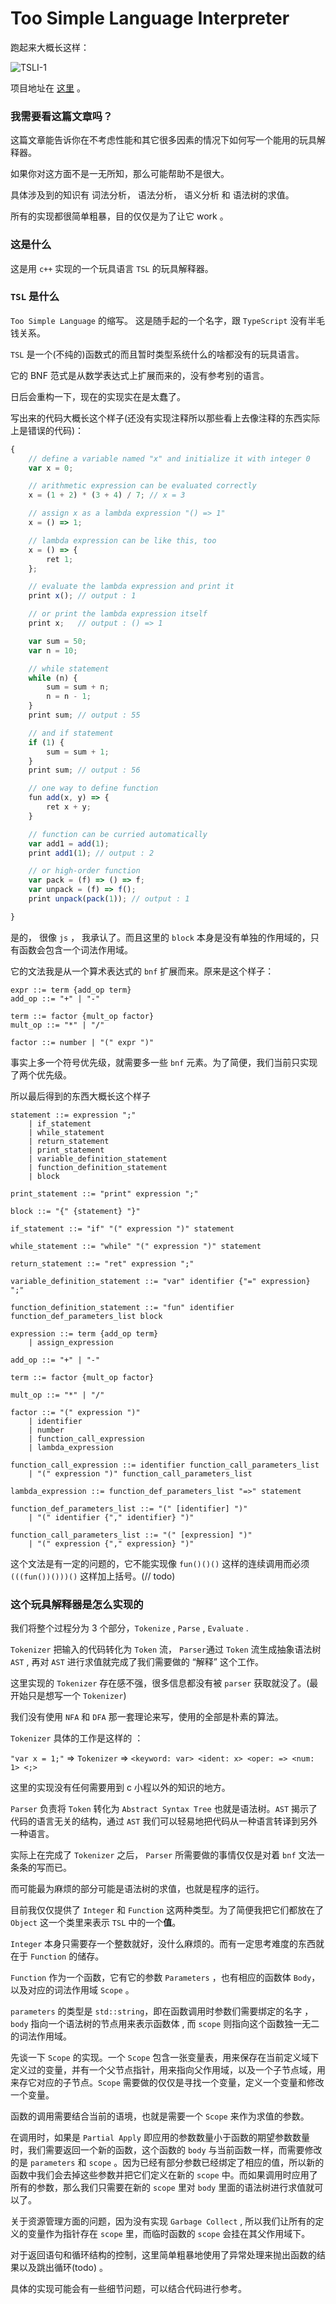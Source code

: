 # Too Simple Language Interpreter

跑起来大概长这样：

![TSLI-1](http://zjuwyd.com/files/images/TSLI/TSLI1.png)

项目地址在 [这里](https://github.com/weiyaodong/Too-Simple-Language-Interpreter) 。

<!-- more -->

### 我需要看这篇文章吗？

这篇文章能告诉你在不考虑性能和其它很多因素的情况下如何写一个能用的玩具解释器。

如果你对这方面不是一无所知，那么可能帮助不是很大。

具体涉及到的知识有 词法分析， 语法分析， 语义分析 和 语法树的求值。

所有的实现都很简单粗暴，目的仅仅是为了让它 work 。



### 这是什么

这是用 `c++` 实现的一个玩具语言 `TSL` 的玩具解释器。

### `TSL` 是什么

`Too Simple Language` 的缩写。 这是随手起的一个名字，跟 `TypeScript` 没有半毛钱关系。

`TSL` 是一个(不纯的)函数式的而且暂时类型系统什么的啥都没有的玩具语言。

它的 BNF 范式是从数学表达式上扩展而来的，没有参考别的语言。

日后会重构一下，现在的实现实在是太蠢了。

写出来的代码大概长这个样子(还没有实现注释所以那些看上去像注释的东西实际上是错误的代码)：

```javascript
{
	// define a variable named "x" and initialize it with integer 0
	var x = 0;

	// arithmetic expression can be evaluated correctly 
	x = (1 + 2) * (3 + 4) / 7; // x = 3

	// assign x as a lambda expression "() => 1"
	x = () => 1;

	// lambda expression can be like this, too
	x = () => {
		ret 1;
	};

	// evaluate the lambda expression and print it
	print x(); // output : 1

	// or print the lambda expression itself
	print x;   // output : () => 1

	var sum = 50;
	var n = 10;

	// while statement 
	while (n) {
		sum = sum + n;
		n = n - 1;
	}
	print sum; // output : 55

	// and if statement
	if (1) {
		sum = sum + 1;
	}
	print sum; // output : 56  	

	// one way to define function
	fun add(x, y) => {
		ret x + y;
	}

	// function can be curried automatically
	var add1 = add(1);
	print add1(1); // output : 2

	// or high-order function
	var pack = (f) => () => f;
	var unpack = (f) => f();  	
	print unpack(pack(1)); // output : 1  

}
```

是的， 很像 `js` ， 我承认了。而且这里的 `block` 本身是没有单独的作用域的，只有函数会包含一个词法作用域。

它的文法我是从一个算术表达式的 `bnf` 扩展而来。原来是这个样子：

```bnf
expr ::= term {add_op term}
add_op ::= "+" | "-"

term ::= factor {mult_op factor}
mult_op ::= "*" | "/"

factor ::= number | "(" expr ")"
```

事实上多一个符号优先级，就需要多一些 `bnf` 元素。为了简便，我们当前只实现了两个优先级。

所以最后得到的东西大概长这个样子

```bnf
statement ::= expression ";"
	| if_statement
	| while_statement
	| return_statement
	| print_statement
	| variable_definition_statement
	| function_definition_statement
	| block

print_statement ::= "print" expression ";"

block ::= "{" {statement} "}"

if_statement ::= "if" "(" expression ")" statement

while_statement ::= "while" "(" expression ")" statement

return_statement ::= "ret" expression ";"

variable_definition_statement ::= "var" identifier {"=" expression} ";"

function_definition_statement ::= "fun" identifier function_def_parameters_list block

expression ::= term {add_op term}
	| assign_expression

add_op ::= "+" | "-"

term ::= factor {mult_op factor}

mult_op ::= "*" | "/"

factor ::= "(" expression ")"
	| identifier
	| number
	| function_call_expression
	| lambda_expression

function_call_expression ::= identifier function_call_parameters_list
	| "(" expression ")" function_call_parameters_list

lambda_expression ::= function_def_parameters_list "=>" statement

function_def_parameters_list ::= "(" [identifier] ")"
	| "(" identifier {"," identifier} ")"

function_call_parameters_list ::= "(" [expression] ")"
	| "(" expression {"," expression} ")"
```

这个文法是有一定的问题的，它不能实现像 `fun()()()` 这样的连续调用而必须 `(((fun())()))()` 这样加上括号。(// todo)

### 这个玩具解释器是怎么实现的

我们将整个过程分为 3 个部分，`Tokenize` , `Parse` , `Evaluate` .

`Tokenizer` 把输入的代码转化为 `Token` 流， `Parser`通过 `Token` 流生成抽象语法树 `AST` , 再对 `AST` 进行求值就完成了我们需要做的 “解释” 这个工作。



这里实现的 `Tokenizer` 存在感不强，很多信息都没有被 `parser` 获取就没了。(最开始只是想写一个 `Tokenizer`)

我们没有使用 `NFA` 和 `DFA` 那一套理论来写，使用的全部是朴素的算法。

`Tokenizer` 具体的工作是这样的 ：

`"var x = 1;"`  => `Tokenizer`  =>  `<keyword: var> <ident: x> <oper: => <num: 1> <;>`

这里的实现没有任何需要用到 c 小程以外的知识的地方。



`Parser` 负责将 `Token` 转化为 `Abstract Syntax Tree` 也就是语法树。`AST` 揭示了代码的语言无关的结构，通过 `AST` 我们可以轻易地把代码从一种语言转译到另外一种语言。

实际上在完成了 `Tokenizer` 之后， `Parser` 所需要做的事情仅仅是对着 `bnf` 文法一条条的写而已。



而可能最为麻烦的部分可能是语法树的求值，也就是程序的运行。

目前我仅仅提供了 `Integer` 和 `Function` 这两种类型。为了简便我把它们都放在了 `Object` 这一个类里来表示 `TSL` 中的一个**值**。

`Integer` 本身只需要存一个整数就好，没什么麻烦的。而有一定思考难度的东西就在于 `Function` 的储存。

`Function` 作为一个函数，它有它的参数 `Parameters` ，也有相应的函数体 `Body`，以及对应的词法作用域 `Scope` 。

`parameters` 的类型是 `std::string`，即在函数调用时参数们需要绑定的名字  ，`body` 指向一个语法树的节点用来表示函数体 , 而 `scope` 则指向这个函数独一无二的词法作用域。

先谈一下 `Scope` 的实现。一个 `Scope` 包含一张变量表，用来保存在当前定义域下定义过的变量，并有一个父节点指针，用来指向父作用域，以及一个子节点域，用来存它对应的子节点。`Scope` 需要做的仅仅是寻找一个变量，定义一个变量和修改一个变量。

函数的调用需要结合当前的语境，也就是需要一个 `Scope` 来作为求值的参数。

在调用时，如果是 `Partial Apply` 即应用的参数数量小于函数的期望参数数量时，我们需要返回一个新的函数，这个函数的 `body` 与当前函数一样，而需要修改的是 `parameters` 和 `scope` 。因为已经有部分参数已经绑定了相应的值，所以新的函数中我们会去掉这些参数并把它们定义在新的 `scope` 中。而如果调用时应用了所有的参数，那么我们只需要在新的 `scope` 里对 `body` 里面的语法树进行求值就可以了。

关于资源管理方面的问题，因为没有实现 `Garbage Collect` , 所以我们让所有的定义的变量作为指针存在 `scope` 里，而临时函数的 `scope` 会挂在其父作用域下。



对于返回语句和循环结构的控制，这里简单粗暴地使用了异常处理来抛出函数的结果以及跳出循环(todo) 。

具体的实现可能会有一些细节问题，可以结合代码进行参考。